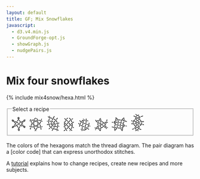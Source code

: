```yaml
---
layout: default
title: GF; Mix Snowflakes
javascript:
  - d3.v4.min.js
  - GroundForge-opt.js
  - showGraph.js
  - nudgePairs.js
---
```


Mix four snowflakes
===================

[color code]: /GroundForge-help/color-rules
[saved PDF]: /GroundForge-help/clips/print-as-pdf

<script>{% include mix4snow/hexa.js %}</script>
{% include mix4snow/hexa.html %}

<fieldset><legend>Select a recipe</legend>
<a href="javascript:recipe('tcl,rctc,crl,r',true)" title="family 456123"><img src="diamond.png" alt="diamond"></a> &nbsp;
<a href="javascript:recipe('tc,rclcrc,clcrcl,ct',true)" title="family 321"><img src="star.png" alt="star"></a> &nbsp;
<a href="javascript:recipe('ctc,ctcl,ctc,ctc',true)" title="family 651234"><img src="leaning-spider.png" alt="leaning crossed spider"></a> &nbsp;
<a href="javascript:recipe('cr,ctc,ctc,lc',false)" title="family 321"><img src="ring-s.png" alt="ring │"></a> &nbsp;
<a href="javascript:recipe('cl,ctc,ctc,rc',false)" title="family 321"><img src="ring-e.png" alt="ring ╱"></a> &nbsp;
<a href="javascript:recipe('tctc,rctc,ctcl,t',true)" title="family 321"><img src="triangle.png" alt="triangle"></a> &nbsp;
<a href="javascript:recipe('crc,crclctc,ctcrc,rcl,c,c',false)" title="family 123"><img src="weaving-4x4.png" alt="weaving 4x4"></a> &nbsp;
<a href="javascript:recipe('lc,crc,ctc,lcrcl,ctc,crc,c,r',false)" title="family 623451"><img src="spider-2heads.png" alt="spider with 2 heads"></a> &nbsp;
</fieldset>
<br>
The colors of the hexagons match the thread diagram.
The pair diagram has a [color code] that can express unorthodox stitches.

A <a href="/GroundForge-help/snow-mix" target="_blank">tutorial</a>
explains how to change recipes, create new recipes and more subjects.
